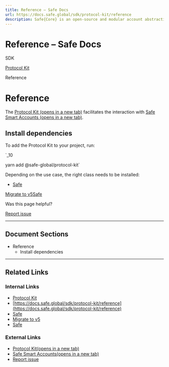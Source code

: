 ```yaml
---
title: Reference – Safe Docs
url: https://docs.safe.global/sdk/protocol-kit/reference
description: Safe{Core} is an open-source and modular account abstraction stack. Learn about its features and how to use it.
---
```


# Reference – Safe Docs

SDK

[Protocol Kit](/sdk/protocol-kit)

Reference

# Reference

The [Protocol Kit (opens in a new tab)](https://github.com/safe-global/safe-core-sdk/tree/main/packages/protocol-kit) facilitates the interaction with [Safe Smart Accounts (opens in a new tab)](https://github.com/safe-global/safe-smart-account).

## Install dependencies

To add the Protocol Kit to your project, run:

`_10

yarn add @safe-global/protocol-kit`

Depending on the use case, the right class needs to be installed:

- [Safe](/sdk/protocol-kit/reference/safe)

[Migrate to v5](/sdk/protocol-kit/guides/migrate-to-v5 "Migrate to v5")[Safe](/sdk/protocol-kit/reference/safe "Safe")

Was this page helpful?

[Report issue](https://github.com/safe-global/safe-docs/issues/new?assignees=&labels=nextra-feedback&projects=&template=nextra-feedback.yml&title=%5BFeedback%5D+)

---

## Document Sections

- Reference
  - Install dependencies

---

## Related Links

### Internal Links

- [Protocol Kit](https://docs.safe.global/sdk/protocol-kit)
- [https://docs.safe.global/sdk/protocol-kit/reference](https://docs.safe.global/sdk/protocol-kit/reference)
- [Safe](https://docs.safe.global/sdk/protocol-kit/reference/safe)
- [Migrate to v5](https://docs.safe.global/sdk/protocol-kit/guides/migrate-to-v5)
- [Safe](https://docs.safe.global/sdk/protocol-kit/reference/safe)

### External Links

- [Protocol Kit(opens in a new tab)](https://github.com/safe-global/safe-core-sdk/tree/main/packages/protocol-kit)
- [Safe Smart Accounts(opens in a new tab)](https://github.com/safe-global/safe-smart-account)
- [Report issue](https://github.com/safe-global/safe-docs/issues/new?assignees=&labels=nextra-feedback&projects=&template=nextra-feedback.yml&title=%5BFeedback%5D+)
